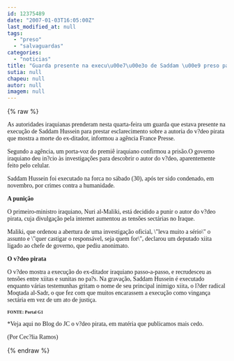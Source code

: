 ```yaml
---
id: 12375489
date: "2007-01-03T16:05:00Z"
last_modified_at: null
tags:
  - "preso"
  - "salvaguardas"
categories:
  - "noticias"
title: "Guarda presente na execu\u00e7\u00e3o de Saddam \u00e9 preso para explicar autoria do v?deo pirata"
sutia: null
chapeu: null
autor: null
imagem: null
---
```

{% raw %}
<p><P><FONT face=Verdana>As autoridades iraquianas prenderam nesta quarta-feira um guarda que estava presente na execução de Saddam Hussein para prestar esclarecimento sobre a autoria do v?deo pirata que mostra a morte do ex-ditador, informou a agência France Presse.</FONT></P></p>
<p><P><FONT face=Verdana>Segundo a agência, um porta-voz do premiê iraquiano confirmou a prisão.O governo iraquiano deu in?cio às investigações para descobrir o autor do v?deo, aparentemente feito pelo celular.</FONT></P></p>
<p><P><FONT face=Verdana>Saddam Hussein foi executado na forca no sábado (30), após ter sido condenado, em novembro, por crimes contra a humanidade.</FONT></P></p>
<p><P><FONT face=Verdana><STRONG>A punição</STRONG></FONT></P></p>
<p><P><FONT face=Verdana>O primeiro-ministro iraquiano, Nuri al-Maliki, está decidido a punir o autor do v?deo pirata, cuja divulgação pela internet aumentou as tensões sectárias no Iraque.</FONT></P></p>
<p><P><FONT face=Verdana>Maliki, que ordenou a abertura de uma investigação oficial, \"leva muito a sério\" o assunto e \"quer castigar o responsável, seja quem for\", declarou um deputado xiita ligado ao chefe de governo, que pediu anonimato.</FONT></P></p>
<p><P><FONT face=Verdana><STRONG>O v?deo pirata</STRONG></FONT></P></p>
<p><P><FONT face=Verdana>O v?deo mostra a execução do ex-ditador iraquiano passo-a-passo, e recrudesceu as tensões entre xiitas e sunitas no pa?s. Na gravação, Saddam Hussein é executado enquanto várias testemunhas gritam o nome de seu principal inimigo xiita, o l?der radical Moqtada al-Sadr, o que fez com que muitos encarassem a execução como vingança sectária em vez de um ato de justiça.</FONT></P></p>
<p><P><FONT face=Verdana size=1><STRONG>FONTE: Portal G1</STRONG></FONT></P></p>
<p><P><FONT face=Verdana>*Veja aqui no Blog do JC o v?deo pirata, em matéria que publicamos mais cedo.</FONT></P></p>
<p><P><FONT face=Verdana>(Por Cec?lia Ramos)</FONT></P> </p>
{% endraw %}